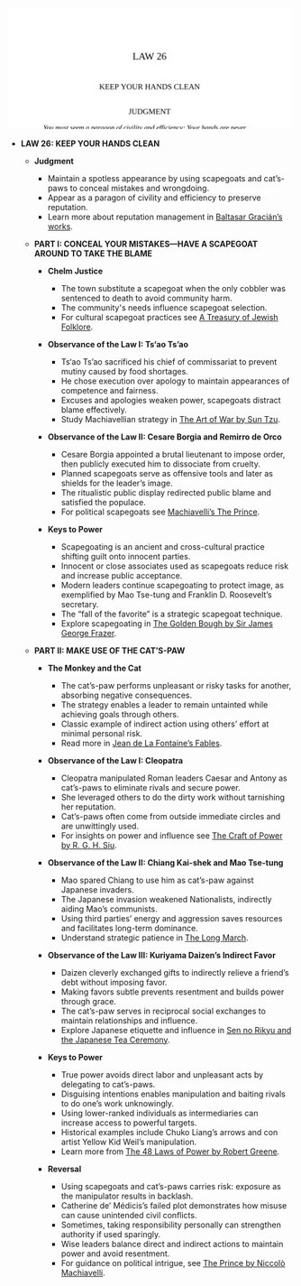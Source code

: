 ![26-clean-hands](26-clean-hands.best.png)

- **LAW 26: KEEP YOUR HANDS CLEAN**
  - **Judgment**
    - Maintain a spotless appearance by using scapegoats and cat’s-paws to conceal mistakes and wrongdoing.
    - Appear as a paragon of civility and efficiency to preserve reputation.
    - Learn more about reputation management in [Baltasar Gracián’s works](https://en.wikipedia.org/wiki/Baltasar_Gracián).

  - **PART I: CONCEAL YOUR MISTAKES—HAVE A SCAPEGOAT AROUND TO TAKE THE BLAME**
    - **Chelm Justice**
      - The town substitute a scapegoat when the only cobbler was sentenced to death to avoid community harm.
      - The community's needs influence scapegoat selection.
      - For cultural scapegoat practices see [A Treasury of Jewish Folklore](https://archive.org/details/treasuryofjewish00ausu).

    - **Observance of the Law I: Ts‘ao Ts’ao**
      - Ts‘ao Ts’ao sacrificed his chief of commissariat to prevent mutiny caused by food shortages.
      - He chose execution over apology to maintain appearances of competence and fairness.
      - Excuses and apologies weaken power, scapegoats distract blame effectively.
      - Study Machiavellian strategy in [The Art of War by Sun Tzu](https://en.wikipedia.org/wiki/The_Art_of_War).

    - **Observance of the Law II: Cesare Borgia and Remirro de Orco**
      - Cesare Borgia appointed a brutal lieutenant to impose order, then publicly executed him to dissociate from cruelty.
      - Planned scapegoats serve as offensive tools and later as shields for the leader’s image.
      - The ritualistic public display redirected public blame and satisfied the populace.
      - For political scapegoats see [Machiavelli’s The Prince](https://en.wikipedia.org/wiki/The_Prince).

    - **Keys to Power**
      - Scapegoating is an ancient and cross-cultural practice shifting guilt onto innocent parties.
      - Innocent or close associates used as scapegoats reduce risk and increase public acceptance.
      - Modern leaders continue scapegoating to protect image, as exemplified by Mao Tse-tung and Franklin D. Roosevelt’s secretary.
      - The “fall of the favorite” is a strategic scapegoat technique.
      - Explore scapegoating in [The Golden Bough by Sir James George Frazer](https://en.wikipedia.org/wiki/The_Golden_Bough).

  - **PART II: MAKE USE OF THE CAT’S-PAW**
    - **The Monkey and the Cat**
      - The cat’s-paw performs unpleasant or risky tasks for another, absorbing negative consequences.
      - The strategy enables a leader to remain untainted while achieving goals through others.
      - Classic example of indirect action using others’ effort at minimal personal risk.
      - Read more in [Jean de La Fontaine’s Fables](https://en.wikipedia.org/wiki/La_Fontaine's_Fables).

    - **Observance of the Law I: Cleopatra**
      - Cleopatra manipulated Roman leaders Caesar and Antony as cat’s-paws to eliminate rivals and secure power.
      - She leveraged others to do the dirty work without tarnishing her reputation.
      - Cat’s-paws often come from outside immediate circles and are unwittingly used.
      - For insights on power and influence see [The Craft of Power by R. G. H. Siu](https://archive.org/details/craftofpower00siur).

    - **Observance of the Law II: Chiang Kai-shek and Mao Tse-tung**
      - Mao spared Chiang to use him as cat’s-paw against Japanese invaders.
      - The Japanese invasion weakened Nationalists, indirectly aiding Mao’s communists.
      - Using third parties’ energy and aggression saves resources and facilitates long-term dominance.
      - Understand strategic patience in [The Long March](https://en.wikipedia.org/wiki/Long_March).

    - **Observance of the Law III: Kuriyama Daizen’s Indirect Favor**
      - Daizen cleverly exchanged gifts to indirectly relieve a friend’s debt without imposing favor.
      - Making favors subtle prevents resentment and builds power through grace.
      - The cat’s-paw serves in reciprocal social exchanges to maintain relationships and influence.
      - Explore Japanese etiquette and influence in [Sen no Rikyu and the Japanese Tea Ceremony](https://en.wikipedia.org/wiki/Sen_no_Riky%C5%AB).

    - **Keys to Power**
      - True power avoids direct labor and unpleasant acts by delegating to cat’s-paws.
      - Disguising intentions enables manipulation and baiting rivals to do one’s work unknowingly.
      - Using lower-ranked individuals as intermediaries can increase access to powerful targets.
      - Historical examples include Chuko Liang’s arrows and con artist Yellow Kid Weil’s manipulation.
      - Learn more from [The 48 Laws of Power by Robert Greene](https://en.wikipedia.org/wiki/The_48_Laws_of_Power).

    - **Reversal**
      - Using scapegoats and cat’s-paws carries risk: exposure as the manipulator results in backlash.
      - Catherine de’ Médicis’s failed plot demonstrates how misuse can cause unintended civil conflicts.
      - Sometimes, taking responsibility personally can strengthen authority if used sparingly.
      - Wise leaders balance direct and indirect actions to maintain power and avoid resentment.
      - For guidance on political intrigue, see [The Prince by Niccolò Machiavelli](https://en.wikipedia.org/wiki/The_Prince).
